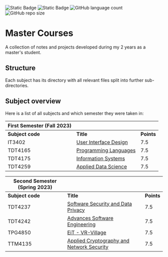 ![Static Badge](https://img.shields.io/badge/number_of_subjects-8-blue?style=for-the-badge)
![Static Badge](https://img.shields.io/badge/completed_subjects-4-blue?style=for-the-badge)
![GitHub language count](https://img.shields.io/github/languages/count/jKm00/master-courses?style=for-the-badge)
![GitHub repo size](https://img.shields.io/github/repo-size/jKm00/master-courses?style=for-the-badge)

# Master Courses

A collection of notes and projects developed during my 2 years as a master's student.

## Structure

Each subject has its directory with all relevant files split into further sub-directories.

## Subject overview

Here is a list of all subjects and which semester they were taken in:

| First Semester (Fall 2023) |                                                          |            |
| -------------------------- | -------------------------------------------------------- | ---------- |
| **Subject code**           | **Title**                                                | **Points** |
| IT3402                     | [User Interface Design](/IT3402-user-interface-design/)  | 7.5        |
| TDT4165                    | [Programming Languages](/TDT4165-programming-languages/) | 7.5        |
| TDT4175                    | [Information Systems](/TDT4175-information-systems/)     | 7.5        |
| TDT4259                    | [Applied Data Science](/TDT4259-applied-data-science/)   | 7.5        |

| Second Semester (Spring 2023) |                                                                                                  |            |
| ----------------------------- | ------------------------------------------------------------------------------------------------ | ---------- |
| **Subject code**              | **Title**                                                                                        | **Points** |
| TDT4237                       | [Software Security and Data Privacy](/TDT4237-software-security-and-data-privacy/)               | 7.5        |
| TDT4242                       | [Advances Software Engineering](/TDT4242-advanced-software-engineering/)                         | 7.5        |
| TPG4850                       | [EiT - VR-Village](/TPG4850-vr-village/)                                                         | 7.5        |
| TTM4135                       | [Applied Cryptography and Network Security](/TTM4135-applied-cryptography-and-network-security/) | 7.5        |
